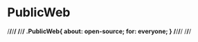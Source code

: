 # PublicWeb

/************/************/************/
/************/************/
.PublicWeb{
  about: open-source;
  for: everyone;
}
/************/************/************/
/************/************/
